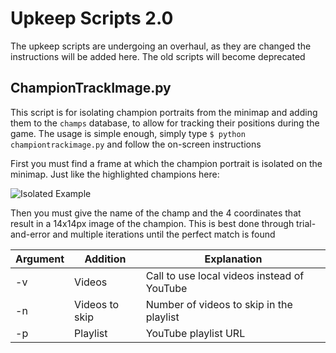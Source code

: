 # Upkeep Scripts 2.0

The upkeep scripts are undergoing an overhaul, as they are changed the instructions will be added here. The old scripts will become deprecated

## ChampionTrackImage.py

This script is for isolating champion portraits from the minimap and adding them to the `champs` database, to allow for tracking their positions during the game. The usage is simple enough, simply type `$ python championtrackimage.py` and follow the on-screen instructions

First you must find a frame at which the champion portrait is isolated on the minimap. Just like the highlighted champions here:

![Isolated Example](/markdown_assets/isolated_minimap.png)

Then you must give the name of the champ and the 4 coordinates that result in a 14x14px image of the champion. This is best done through trial-and-error and multiple iterations until the perfect match is found


|Argument|Addition|Explanation
|---|---|---|
|-v|Videos|Call to use local videos instead of YouTube|
|-n|Videos to skip| Number of videos to skip in the playlist| 
|-p|Playlist|YouTube playlist URL|